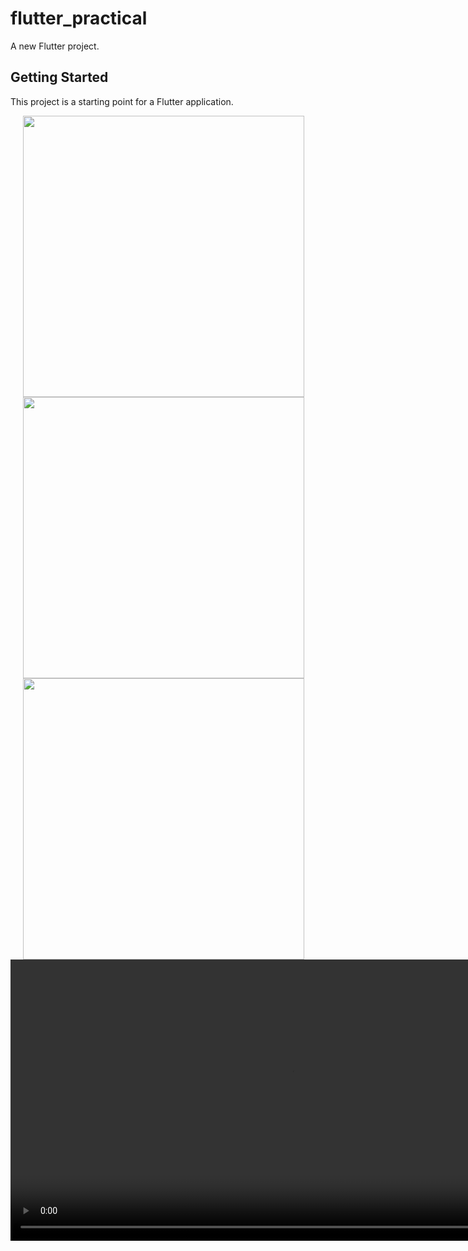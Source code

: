 # flutter_practical

A new Flutter project.

## Getting Started

This project is a starting point for a Flutter application.

<p>
  <img src="https://github.com/Ashupaldeora/flutter_practical/assets/143180848/5a04429f-667d-4e11-9f82-cca43168197e" height = "450px"  hspace="20" >
   <img src="https://github.com/Ashupaldeora/flutter_practical/assets/143180848/bd1ca746-92de-4180-a7de-ce79fe44e8fa" height = "450px"  hspace="20" >
    <img src="https://github.com/Ashupaldeora/flutter_practical/assets/143180848/474f09b3-082f-4716-9de9-16423d09aa1c" height = "450px"  hspace="20" >
     <video src="https://github.com/Ashupaldeora/flutter_practical/assets/143180848/dece468f-446b-4476-a44c-2f8e78446cd2" height = "450px"  hspace="20" >

</p>





